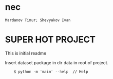 # nec
```Mardanov Timur; Shevyakov Ivan```

SUPER HOT PROJECT
======


This is initial readme


Insert dataset package in dir data in root of project. 
```
    $ python -m 'main' --help  // Help
```
